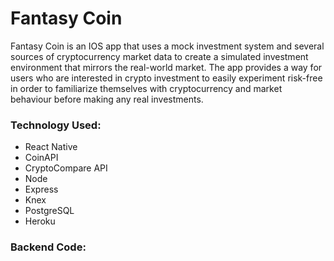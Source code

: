 # Fantasy Coin

Fantasy Coin is an IOS app that uses a mock investment system and several sources of cryptocurrency market data to create a simulated investment environment that mirrors the real-world market. The app provides a way for users who are interested in crypto investment to easily experiment risk-free in order to familiarize themselves with cryptocurrency and market behaviour before making any real investments.

### Technology Used:

- React Native
- CoinAPI
- CryptoCompare API
- Node 
- Express
- Knex 
- PostgreSQL
- Heroku 

### Backend Code: 

